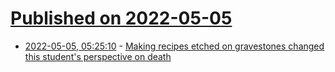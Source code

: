 # [Published on 2022-05-05](index.md)

* [2022-05-05, 05:25:10](https://news.ycombinator.com/item?id=31269844) - [Making recipes etched on gravestones changed this student's perspective on death](https://www.cbc.ca/radio/asithappens/as-it-happens-the-tuesday-edition-1.6439812/how-making-recipes-etched-on-gravestones-changed-this-student-s-perspective-on-death-1.6440208)
